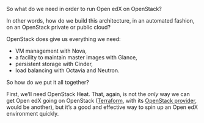 <!-- .slide: data-background-image="images/openstack-logo.svg" data-background-size="contain" -->

<!-- Note -->
So what do we need in order to run Open edX on OpenStack?


<!-- .slide: data-background-image="images/cluster.svg" data-background-size="contain" -->

<!-- Note -->
In other words, how do we build this architecture, in an automated
fashion, on an OpenStack private or public cloud?

OpenStack does give us everything we need:

* VM management with Nova,
* a facility to maintain master images with Glance,
* persistent storage with Cinder,
* load balancing with Octavia and Neutron.

So how do we put it all together?


<!-- .slide: data-background-image="images/heat-logo.svg" data-background-size="contain" -->

<!-- Note -->
First, we’ll need OpenStack Heat. That, again, is not the *only* way
we can get Open edX going on OpenStack
([Terraform](https://www.terraform.io/), with its [OpenStack
provider](https://www.terraform.io/docs/providers/openstack/), would
be another), but it’s a good and effective way to spin up an Open edX
environment quickly.
